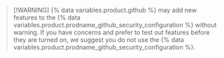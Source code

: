 >[!WARNING] {% data variables.product.github %} may add new features to the {% data variables.product.prodname_github_security_configuration %} without warning. If you have concerns and prefer to test out features before they are turned on, we suggest you do not use the {% data variables.product.prodname_github_security_configuration %}.
